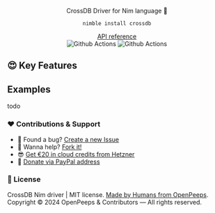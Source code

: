 <p align="center">CrossDB Driver for Nim language 👑</p>
<p align="center"><code>nimble install crossdb</code></p>
<p align="center">
  <a href="https://github.com/">API reference</a><br>
  <img src="https://github.com/openpeeps/crossdb-nim/workflows/test/badge.svg" alt="Github Actions">  <img src="https://github.com/openpeeps/crossdb-nim/workflows/docs/badge.svg" alt="Github Actions">
</p>

## 😍 Key Features


## Examples
todo

### ❤ Contributions & Support
- 🐛 Found a bug? [Create a new Issue](https://github.com/openpeeps/crossdb-nim/issues)
- 👋 Wanna help? [Fork it!](https://github.com/openpeeps/crossdb-nim/fork)
- 😎 [Get €20 in cloud credits from Hetzner](https://hetzner.cloud/?ref=Hm0mYGM9NxZ4)
- 🥰 [Donate via PayPal address](https://www.paypal.com/donate/?hosted_button_id=RJK3ZTDWPL55C)

### 🎩 License
CrossDB Nim driver | MIT license. [Made by Humans from OpenPeeps](https://github.com/openpeeps).<br>
Copyright &copy; 2024 OpenPeeps & Contributors &mdash; All rights reserved.
